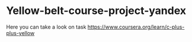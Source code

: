 # Yellow-belt-course-project-yandex
Here you can take a look on task https://www.coursera.org/learn/c-plus-plus-yellow
